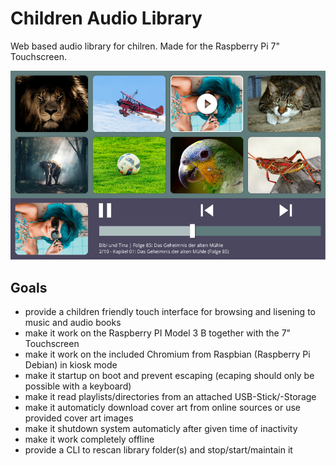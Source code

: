 # Children Audio Library

Web based audio library for chilren. Made for the Raspberry Pi 7" Touchscreen.

![Playing](./design/export/Playing.png)

## Goals

- provide a children friendly touch interface for browsing and lisening to music and audio books
- make it work on the Raspberry PI Model 3 B together with the 7" Touchscreen
- make it work on the included Chromium from Raspbian (Raspberry Pi Debian) in kiosk mode
- make it startup on boot and prevent escaping (ecaping should only be possible with a keyboard)
- make it read playlists/directories from an attached USB-Stick/-Storage
- make it automaticly download cover art from online sources or use provided cover art images
- make it shutdown system automaticly after given time of inactivity
- make it work completely offline
- provide a CLI to rescan library folder(s) and stop/start/maintain it
